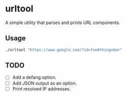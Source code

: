 # urltool

A simple utility that parses and prints URL components.

## Usage

```bash
./urltool "https://www.google.com/?id=foo#thing=bar"
```
## TODO

- [ ] Add a defang option.
- [ ] Add JSON output as an option.
- [ ] Print resolved IP addresses.
